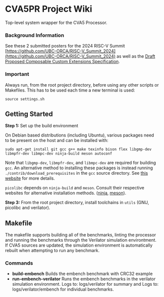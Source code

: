# CVA5PR Project Wiki

Top-level system wrapper for the CVA5 Processor.


### Background Information

See these 2 submitted posters for the 2024 RISC-V Summit [https://github.com/UBC-ORCA/RISC-V_Summit_2024](https://github.com/UBC-ORCA/RISC-V_Summit_2024) as well as the [Draft Proposed Composable Custom Extensions Specification](https://github.com/grayresearch/CX).

### Important

Always run, from the root project directory, before using any other scripts or Makefiles. This has to be used each time a new terminal is used:

```
source settings.sh
```

## Getting Started
**Step 1:** Set up the build environment

On Debian based distributions (including Ubuntu), various packages need to be present on the host and can be installed with:

```
sudo apt-get install git gcc g++ make texinfo bison flex libgmp-dev libmpfr-dev libmpc-dev ninja-build meson autoconf
```

Note that `libgmp-dev`, `libmpfr-dev`, and `libmpc-dev` are required for building `gcc`. An alternative method to installing these packages is instead running
```./contrib/download_prerequisites```
in the `gcc` source directory. See [this website](https://gcc.gnu.org/wiki/InstallingGCC) for more details.

`picolibc` depends on `ninja-build` and `meson`. Consult their respective websites for alternative installation methods. ([ninja](https://github.com/ninja-build/ninja/wiki/Pre-built-Ninja-packages), [meson](https://mesonbuild.com/Quick-guide.html)).

**Step 3:** From the root project directory, install toolchains in `utils` (GNU, picolibc and verilator).

## Makefile

The makefile supports building all of the benchmarks, linting the processor and running the benchmarks through the Verilator simulation environtment.  If CVA5 sources are updated, the simulation environment is automatically rebuilt when attempting to run any benchmark.

### Commands

- **build-embench** Builds the embench benchmark with CRC32 example
- **run-embench-verilator** Runs the embench benchmarks in the verilator simulation environment. Logs to: logs/verilator for summary and Logs to: logs/verilator/embench for individual benchmarks.

